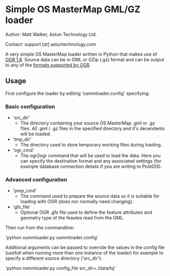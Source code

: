 # Simple OS MasterMap GML/GZ loader #

Author: Matt Walker, Astun Technology Ltd.

Contact: support [at] astuntechnology.com

A very simple OS MasterMap loader written in Python that makes use of [OGR 1.8](http://www.gdal.org/ogr/). Source data can be in GML or GZip (.gz) format and can be output to any of the [formats supported by OGR](http://www.gdal.org/ogr/ogr_formats.html).

## Usage ##

First configure the loader by editing 'osmmloader.config' specifying:

### Basic configuration ###

* 'src_dir'
  * The directory containing your source OS MasterMap .gml or .gz files. All .gml / .gz files in the specified directory and it's decendents will be loaded.
* 'tmp_dir'
  * The directory used to store temporary working files during loading.
* 'ogr_cmd'
  * The ogr2ogr command that will be used to load the data. Here you can specify the destination format and any associated settings (for example database connection details if you are writing to PostGIS).

### Advanced configuration ###

* 'prep_cmd'
  * The command used to prepare the source data so it is suitable for loading with OGR (does nor normally need changing).
* 'gfs_file'
  * Optional OGR .gfs file used to define the feature attributes and geometry type of the feautes read from the GML.

Then run from the commandline:

'python osmmloader.py osmmloader.config'

Additional arguments can be passed to override the values in the config file (usefull when running more than one instance of the loader) for example to specify a different source directory ('src_dir'):

'python osmmloader.py config_file src_dir=./data/tq'
